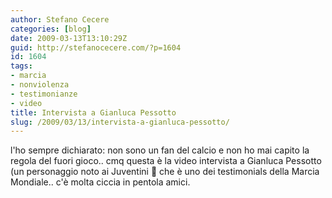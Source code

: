 ```yaml
---
author: Stefano Cecere
categories: [blog]
date: 2009-03-13T13:10:29Z
guid: http://stefanocecere.com/?p=1604
id: 1604
tags:
- marcia
- nonviolenza
- testimonianze
- video
title: Intervista a Gianluca Pessotto
slug: /2009/03/13/intervista-a-gianluca-pessotto/
---
```


l'ho sempre dichiarato: non sono un fan del calcio e non ho mai capito la regola del fuori gioco.. cmq questa è la video intervista a Gianluca Pessotto (un personaggio noto ai Juventini 🙂 che è uno dei testimonials della Marcia Mondiale.. c'è molta ciccia in pentola amici.